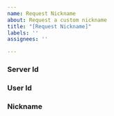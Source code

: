 ```yaml
---
name: Request Nickname
about: Request a custom nickname
title: "[Request Nickname]"
labels: ''
assignees: ''

---
```


### Server Id


### User Id


### Nickname
